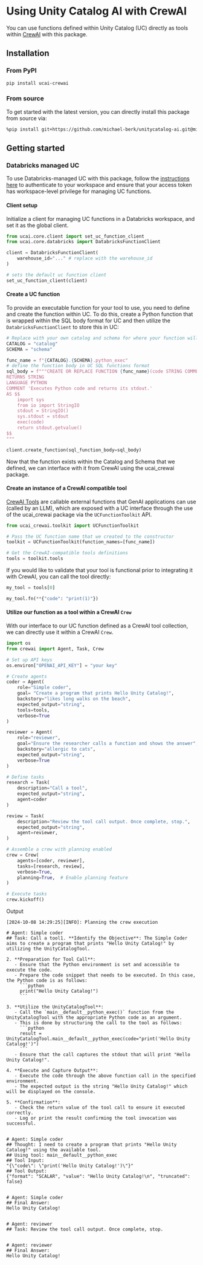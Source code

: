 # Using Unity Catalog AI with CrewAI 

You can use functions defined within Unity Catalog (UC) directly as tools within [CrewAI](https://www.crewai.com/) with this package.

## Installation

### From PyPI

```sh
pip install ucai-crewai
```

### From source

To get started with the latest version, you can directly install this package from source via:

<!-- TODO: update this to the actual path where the repo's main branch will live -->
```sh
%pip install git+https://github.com/michael-berk/unitycatalog-ai.git@michaelberk/crewai-tool-integration#subdirectory=integrations/crewai
```

## Getting started

### Databricks managed UC

To use Databricks-managed UC with this package, follow the [instructions here](https://docs.databricks.com/en/dev-tools/cli/authentication.html#authentication-for-the-databricks-cli) to authenticate to your workspace and ensure that your access token has workspace-level privilege for managing UC functions.

#### Client setup

Initialize a client for managing UC functions in a Databricks workspace, and set it as the global client.

```python
from ucai.core.client import set_uc_function_client
from ucai.core.databricks import DatabricksFunctionClient

client = DatabricksFunctionClient(
    warehouse_id="..." # replace with the warehouse_id
)

# sets the default uc function client
set_uc_function_client(client)
```

#### Create a UC function

To provide an executable function for your tool to use, you need to define and create the function within UC. To do this,
create a Python function that is wrapped within the SQL body format for UC and then utilize the `DatabricksFunctionClient` to store this in UC:

```python
# Replace with your own catalog and schema for where your function will be stored
CATALOG = "catalog"
SCHEMA = "schema"

func_name = f"{CATALOG}.{SCHEMA}.python_exec"
# define the function body in UC SQL functions format
sql_body = f"""CREATE OR REPLACE FUNCTION {func_name}(code STRING COMMENT 'Python code to execute. Remember to print the final result to stdout.')
RETURNS STRING
LANGUAGE PYTHON
COMMENT 'Executes Python code and returns its stdout.'
AS $$
    import sys
    from io import StringIO
    stdout = StringIO()
    sys.stdout = stdout
    exec(code)
    return stdout.getvalue()
$$
"""

client.create_function(sql_function_body=sql_body)
```

Now that the function exists within the Catalog and Schema that we defined, we can interface with it from CrewAI using the ucai_crewai package.

#### Create an instance of a CrewAI compatible tool

[CrewAI Tools](https://docs.crewai.com/core-concepts/Tools/) are callable external functions that GenAI applications can use (called by
an LLM), which are exposed with a UC interface through the use of the ucai_crewai package via the `UCFunctionToolkit` API.

```python
from ucai_crewai.toolkit import UCFunctionToolkit

# Pass the UC function name that we created to the constructor
toolkit = UCFunctionToolkit(function_names=[func_name])

# Get the CrewAI-compatible tools definitions
tools = toolkit.tools
```

If you would like to validate that your tool is functional prior to integrating it with CrewAI, you can call the tool directly:

```python
my_tool = tools[0]

my_tool.fn(**{"code": "print(1)"})
```

#### Utilize our function as a tool within a CrewAI `Crew`

With our interface to our UC function defined as a CrewAI tool collection, we can directly use it within a CrewAI `Crew`. 

```python
import os
from crewai import Agent, Task, Crew

# Set up API keys
os.environ["OPENAI_API_KEY"] = "your key"

# Create agents
coder = Agent(
    role="Simple coder",
    goal= "Create a program that prints Hello Unity Catalog!",
    backstory="likes long walks on the beach",
    expected_output="string",
    tools=tools,
    verbose=True
)

reviewer = Agent(
    role="reviewer",
    goal="Ensure the researcher calls a function and shows the answer",
    backstory="allergic to cats",
    expected_output="string",
    verbose=True
)

# Define tasks
research = Task(
    description="Call a tool",
    expected_output="string",
    agent=coder
)

review = Task(
    description="Review the tool call output. Once complete, stop.",
    expected_output="string",
    agent=reviewer,
)

# Assemble a crew with planning enabled
crew = Crew(
    agents=[coder, reviewer],
    tasks=[research, review],
    verbose=True,
    planning=True,  # Enable planning feature
)

# Execute tasks
crew.kickoff()
```

Output
```text
[2024-10-08 14:29:25][INFO]: Planning the crew execution

# Agent: Simple coder
## Task: Call a tool1. **Identify the Objective**: The Simple Coder aims to create a program that prints "Hello Unity Catalog!" by utilizing the UnityCatalogTool.

2. **Preparation for Tool Call**:
   - Ensure that the Python environment is set and accessible to execute the code.
   - Prepare the code snippet that needs to be executed. In this case, the Python code is as follows:
     ```python
     print("Hello Unity Catalog!")
     ```

3. **Utilize the UnityCatalogTool**:
   - Call the `main__default__python_exec()` function from the UnityCatalogTool with the appropriate Python code as an argument.
   - This is done by structuring the call to the tool as follows:
     ```python
     result = UnityCatalogTool.main__default__python_exec(code="print('Hello Unity Catalog!')")
     ```
   - Ensure that the call captures the stdout that will print "Hello Unity Catalog!".

4. **Execute and Capture Output**:
   - Execute the code through the above function call in the specified environment.
   - The expected output is the string "Hello Unity Catalog!" which will be displayed on the console.

5. **Confirmation**:
   - Check the return value of the tool call to ensure it executed correctly.
   - Log or print the result confirming the tool invocation was successful.


# Agent: Simple coder
## Thought: I need to create a program that prints "Hello Unity Catalog!" using the available tool.
## Using tool: main__default__python_exec
## Tool Input: 
"{\"code\": \"print('Hello Unity Catalog!')\"}"
## Tool Output: 
{"format": "SCALAR", "value": "Hello Unity Catalog!\n", "truncated": false}


# Agent: Simple coder
## Final Answer: 
Hello Unity Catalog!


# Agent: reviewer
## Task: Review the tool call output. Once complete, stop.


# Agent: reviewer
## Final Answer: 
Hello Unity Catalog!
```
